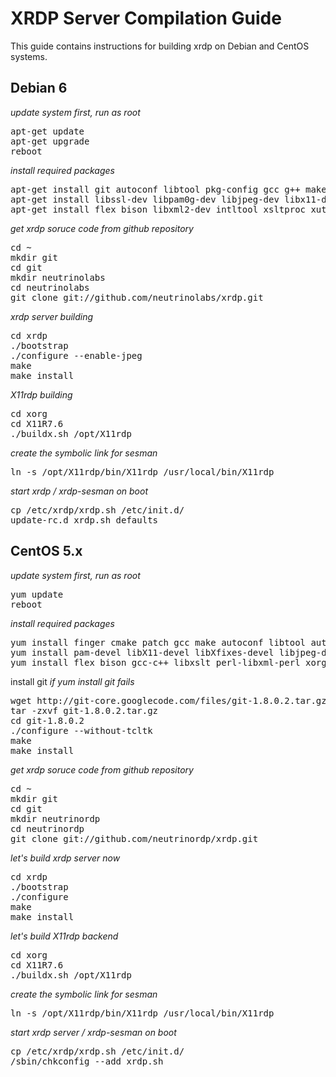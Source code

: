 # XRDP Server Compilation Guide
This guide contains instructions for building xrdp on Debian and CentOS systems.

## Debian 6
_update system first, run as root_
<pre>
apt-get update
apt-get upgrade
reboot
</pre>

_install required packages_
<pre>
apt-get install git autoconf libtool pkg-config gcc g++ make
apt-get install libssl-dev libpam0g-dev libjpeg-dev libx11-dev libxfixes-dev
apt-get install flex bison libxml2-dev intltool xsltproc xutils-dev python-libxml2 g++ xutils
</pre>

_get xrdp soruce code from github repository_
<pre>
cd ~
mkdir git
cd git
mkdir neutrinolabs
cd neutrinolabs
git clone git://github.com/neutrinolabs/xrdp.git
</pre>

_xrdp server building_
<pre>
cd xrdp
./bootstrap
./configure --enable-jpeg
make
make install
</pre>

_X11rdp building_
<pre>
cd xorg
cd X11R7.6
./buildx.sh /opt/X11rdp
</pre>
_create the symbolic link for sesman_
<pre>
ln -s /opt/X11rdp/bin/X11rdp /usr/local/bin/X11rdp
</pre>

_start xrdp / xrdp-sesman on boot_
<pre>
cp /etc/xrdp/xrdp.sh /etc/init.d/
update-rc.d xrdp.sh defaults
</pre>

## CentOS 5.x
_update system first, run as root_
<pre>
yum update
reboot
</pre>

_install required packages_
<pre>
yum install finger cmake patch gcc make autoconf libtool automake pkgconfig openssl-devel gettext file
yum install pam-devel libX11-devel libXfixes-devel libjpeg-devel libXrandr-devel
yum install flex bison gcc-c++ libxslt perl-libxml-perl xorg-x11-font-utils 
</pre>

install git
_if yum install git fails_
<pre>
wget http://git-core.googlecode.com/files/git-1.8.0.2.tar.gz
tar -zxvf git-1.8.0.2.tar.gz
cd git-1.8.0.2
./configure --without-tcltk
make
make install
</pre>

_get xrdp soruce code from github repository_
<pre>
cd ~
mkdir git
cd git
mkdir neutrinordp
cd neutrinordp
git clone git://github.com/neutrinordp/xrdp.git
</pre>

_let's build xrdp server now_
<pre>
cd xrdp
./bootstrap
./configure
make
make install
</pre>

_let's build X11rdp backend_
<pre>
cd xorg
cd X11R7.6
./buildx.sh /opt/X11rdp
</pre>

_create the symbolic link for sesman_
<pre>
ln -s /opt/X11rdp/bin/X11rdp /usr/local/bin/X11rdp
</pre>

_start xrdp server / xrdp-sesman on boot_
<pre>
cp /etc/xrdp/xrdp.sh /etc/init.d/
/sbin/chkconfig --add xrdp.sh
</pre>